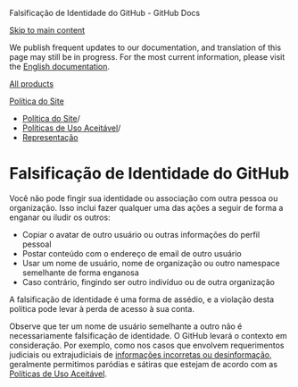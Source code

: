 Falsificação de Identidade do GitHub - GitHub Docs

[Skip to main content](#main-content)

We publish frequent updates to our documentation, and translation of this page may still be in progress. For the most current information, please visit the [English documentation](/en).

[All products](/pt)

[Política do Site](/pt/site-policy)

* [Política do Site](/pt/site-policy)/
* [Políticas de Uso Aceitável](/pt/site-policy/acceptable-use-policies)/
* [Representação](/pt/site-policy/acceptable-use-policies/github-impersonation)

Falsificação de Identidade do GitHub
==========

Você não pode fingir sua identidade ou associação com outra pessoa ou organização. Isso inclui fazer qualquer uma das ações a seguir de forma a enganar ou iludir os outros:

* Copiar o avatar de outro usuário ou outras informações do perfil pessoal
* Postar conteúdo com o endereço de email de outro usuário
* Usar um nome de usuário, nome de organização ou outro namespace semelhante de forma enganosa
* Caso contrário, fingindo ser outro indivíduo ou de outra organização

A falsificação de identidade é uma forma de assédio, e a violação desta política pode levar à perda de acesso à sua conta.

Observe que ter um nome de usuário semelhante a outro não é necessariamente falsificação de identidade. O GitHub levará o contexto em consideração. Por exemplo, como nos casos que envolvem requerimentos judiciais ou extrajudiciais de [informações incorretas ou desinformação](/pt/github/site-policy/github-misinformation-and-disinformation), geralmente permitimos paródias e sátiras que estejam de acordo com as [Políticas de Uso Aceitável](/pt/github/site-policy/github-acceptable-use-policies).
